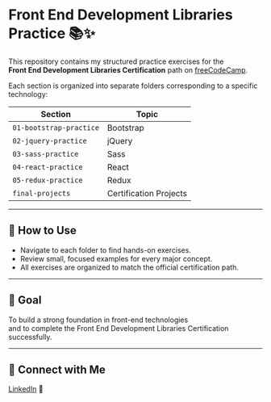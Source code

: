# Front End Development Libraries Practice 📚✨

This repository contains my structured practice exercises for the  
**Front End Development Libraries Certification** path on [freeCodeCamp](https://www.freecodecamp.org/learn/front-end-development-libraries/).

Each section is organized into separate folders corresponding to a specific technology:

| Section | Topic |
|---------|-------|
| `01-bootstrap-practice` | Bootstrap |
| `02-jquery-practice`    | jQuery |
| `03-sass-practice`      | Sass |
| `04-react-practice`     | React |
| `05-redux-practice`     | Redux |
| `final-projects`        | Certification Projects |

---

## 🚀 How to Use

- Navigate to each folder to find hands-on exercises.
- Review small, focused examples for every major concept.
- All exercises are organized to match the official certification path.

---

## 🎯 Goal

To build a strong foundation in front-end technologies  
and to complete the Front End Development Libraries Certification successfully.

---

## 💌 Connect with Me

[LinkedIn](https://www.linkedin.com/in/saeede-azimi/) 🌸
